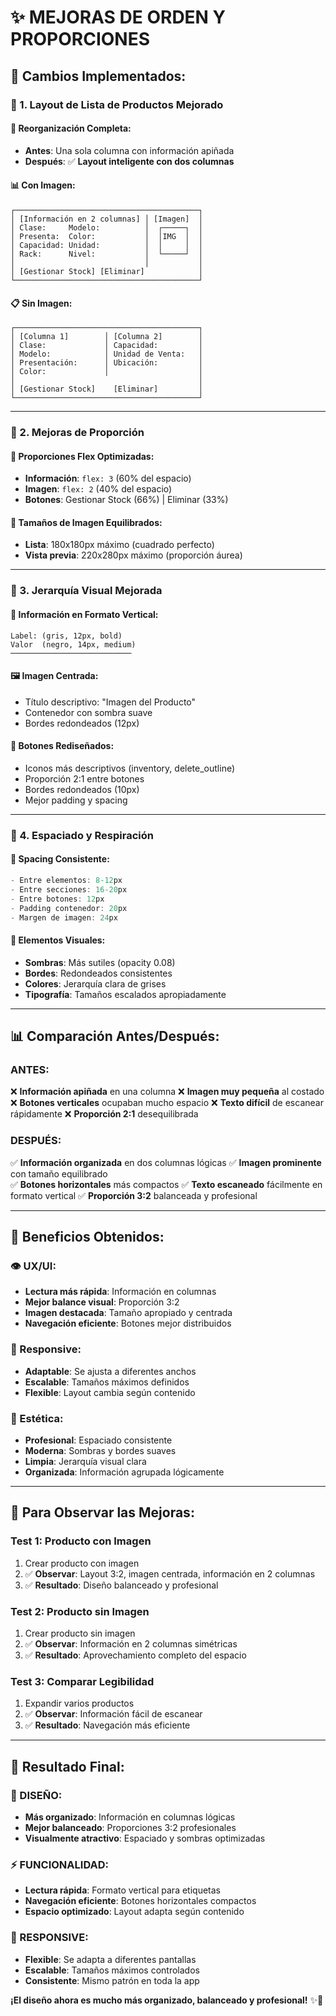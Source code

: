 # ✨ **MEJORAS DE ORDEN Y PROPORCIONES**

## 🎯 **Cambios Implementados:**

### **📱 1. Layout de Lista de Productos Mejorado**

#### **🔄 Reorganización Completa:**
- **Antes**: Una sola columna con información apiñada
- **Después**: ✅ **Layout inteligente con dos columnas**

#### **📊 Con Imagen:**
```
┌─────────────────────────────────────────┐
│ [Información en 2 columnas] │ [Imagen]  │
│ Clase:     Modelo:          │  ┌─────┐  │
│ Presenta:  Color:           │  │IMG  │  │
│ Capacidad: Unidad:          │  │     │  │
│ Rack:      Nivel:           │  └─────┘  │
│                             │           │
│ [Gestionar Stock] [Eliminar]            │
└─────────────────────────────────────────┘
```

#### **📋 Sin Imagen:**
```
┌─────────────────────────────────────────┐
│ [Columna 1]        │ [Columna 2]        │
│ Clase:             │ Capacidad:         │
│ Modelo:            │ Unidad de Venta:   │
│ Presentación:      │ Ubicación:         │
│ Color:             │                    │
│                                         │
│ [Gestionar Stock]    [Eliminar]         │
└─────────────────────────────────────────┘
```

---

### **🎨 2. Mejoras de Proporción**

#### **📐 Proporciones Flex Optimizadas:**
- **Información**: `flex: 3` (60% del espacio)
- **Imagen**: `flex: 2` (40% del espacio)
- **Botones**: Gestionar Stock (66%) | Eliminar (33%)

#### **📏 Tamaños de Imagen Equilibrados:**
- **Lista**: 180x180px máximo (cuadrado perfecto)
- **Vista previa**: 220x280px máximo (proporción áurea)

---

### **🎪 3. Jerarquía Visual Mejorada**

#### **📝 Información en Formato Vertical:**
```
Label: (gris, 12px, bold)
Valor  (negro, 14px, medium)
───────────────────────────
```

#### **🖼️ Imagen Centrada:**
- Título descriptivo: "Imagen del Producto"
- Contenedor con sombra suave
- Bordes redondeados (12px)

#### **🔘 Botones Rediseñados:**
- Iconos más descriptivos (inventory, delete_outline)
- Proporción 2:1 entre botones
- Bordes redondeados (10px)
- Mejor padding y spacing

---

### **💫 4. Espaciado y Respiración**

#### **📐 Spacing Consistente:**
```dart
- Entre elementos: 8-12px
- Entre secciones: 16-20px  
- Entre botones: 12px
- Padding contenedor: 20px
- Margen de imagen: 24px
```

#### **🌟 Elementos Visuales:**
- **Sombras**: Más sutiles (opacity 0.08)
- **Bordes**: Redondeados consistentes
- **Colores**: Jerarquía clara de grises
- **Tipografía**: Tamaños escalados apropiadamente

---

## 📊 **Comparación Antes/Después:**

### **ANTES:**
❌ **Información apiñada** en una columna
❌ **Imagen muy pequeña** al costado
❌ **Botones verticales** ocupaban mucho espacio
❌ **Texto difícil** de escanear rápidamente
❌ **Proporción 2:1** desequilibrada

### **DESPUÉS:**
✅ **Información organizada** en dos columnas lógicas
✅ **Imagen prominente** con tamaño equilibrado  
✅ **Botones horizontales** más compactos
✅ **Texto escaneado** fácilmente en formato vertical
✅ **Proporción 3:2** balanceada y profesional

---

## 🎯 **Beneficios Obtenidos:**

### **👁️ UX/UI:**
- **Lectura más rápida**: Información en columnas
- **Mejor balance visual**: Proporción 3:2
- **Imagen destacada**: Tamaño apropiado y centrada
- **Navegación eficiente**: Botones mejor distribuidos

### **📱 Responsive:**
- **Adaptable**: Se ajusta a diferentes anchos
- **Escalable**: Tamaños máximos definidos
- **Flexible**: Layout cambia según contenido

### **🎨 Estética:**
- **Profesional**: Espaciado consistente
- **Moderna**: Sombras y bordes suaves
- **Limpia**: Jerarquía visual clara
- **Organizada**: Información agrupada lógicamente

---

## 🧪 **Para Observar las Mejoras:**

### **Test 1: Producto con Imagen**
1. Crear producto con imagen
2. ✅ **Observar**: Layout 3:2, imagen centrada, información en 2 columnas
3. ✅ **Resultado**: Diseño balanceado y profesional

### **Test 2: Producto sin Imagen**
1. Crear producto sin imagen
2. ✅ **Observar**: Información en 2 columnas simétricas
3. ✅ **Resultado**: Aprovechamiento completo del espacio

### **Test 3: Comparar Legibilidad**
1. Expandir varios productos
2. ✅ **Observar**: Información fácil de escanear
3. ✅ **Resultado**: Navegación más eficiente

---

## 🎉 **Resultado Final:**

### **🎨 DISEÑO:**
- **Más organizado**: Información en columnas lógicas
- **Mejor balanceado**: Proporciones 3:2 profesionales
- **Visualmente atractivo**: Espaciado y sombras optimizadas

### **⚡ FUNCIONALIDAD:**
- **Lectura rápida**: Formato vertical para etiquetas
- **Navegación eficiente**: Botones horizontales compactos
- **Espacio optimizado**: Layout adapta según contenido

### **📱 RESPONSIVE:**
- **Flexible**: Se adapta a diferentes pantallas
- **Escalable**: Tamaños máximos controlados
- **Consistente**: Mismo patrón en toda la app

**¡El diseño ahora es mucho más organizado, balanceado y profesional!** ✨📐
